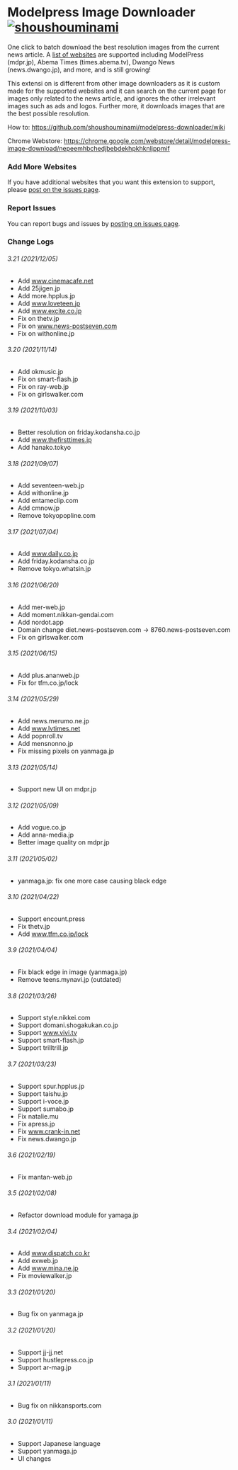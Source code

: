 # Modelpress Image Downloader [![shoushouminami](https://circleci.com/gh/shoushouminami/modelpress-downloader.svg?style=svg)](https://app.circleci.com/pipelines/github/shoushouminami/modelpress-downloader)

One click to batch download the best resolution images from the current news article. A [list of websites](https://github.com/shoushouminami/modelpress-downloader/wiki) are supported including ModelPress (mdpr.jp), Abema Times (times.abema.tv),
Dwango News (news.dwango.jp), and more, and is still growing! 

This extensi
on is different from other image downloaders as it is custom made for the supported websites and it can search on the current  page for images
only related to the news article, and ignores the other irrelevant images such as ads and logos. Further more, it downloads images that are the best possible resolution.

How to: 
https://github.com/shoushouminami/modelpress-downloader/wiki

Chrome Webstore: https://chrome.google.com/webstore/detail/modelpress-image-download/nepeemhbchedjbebdekhpkhknljppmif

### Add More Websites
If you have additional websites that you want this extension to support, please [post on the issues page](https://github.com/shoushouminami/modelpress-downloader/issues).

### Report Issues
You can report bugs and issues by [posting on issues page](https://github.com/shoushouminami/modelpress-downloader/issues).

### Change Logs

###### 3.21 (2021/12/05)
* Add www.cinemacafe.net
* Add 25jigen.jp
* Add more.hpplus.jp
* Add www.loveteen.jp
* Add www.excite.co.jp
* Fix on thetv.jp
* Fix on www.news-postseven.com
* Fix on withonline.jp

###### 3.20 (2021/11/14)
* Add okmusic.jp
* Fix on smart-flash.jp
* Fix on ray-web.jp
* Fix on girlswalker.com

###### 3.19 (2021/10/03)
* Better resolution on friday.kodansha.co.jp
* Add www.thefirsttimes.jp
* Add hanako.tokyo

###### 3.18 (2021/09/07)
* Add seventeen-web.jp
* Add withonline.jp
* Add entameclip.com
* Add cmnow.jp
* Remove tokyopopline.com

###### 3.17 (2021/07/04)
* Add www.daily.co.jp
* Add friday.kodansha.co.jp
* Remove tokyo.whatsin.jp

###### 3.16 (2021/06/20)
* Add mer-web.jp
* Add moment.nikkan-gendai.com
* Add nordot.app
* Domain change diet.news-postseven.com -> 8760.news-postseven.com
* Fix on girlswalker.com

###### 3.15 (2021/06/15)
* Add plus.ananweb.jp
* Fix for tfm.co.jp/lock

###### 3.14 (2021/05/29)
* Add news.merumo.ne.jp
* Add www.lvtimes.net
* Add popnroll.tv
* Add mensnonno.jp
* Fix missing pixels on yanmaga.jp

###### 3.13 (2021/05/14)
* Support new UI on mdpr.jp

###### 3.12 (2021/05/09)
* Add vogue.co.jp
* Add anna-media.jp
* Better image quality on mdpr.jp

###### 3.11 (2021/05/02)
* yanmaga.jp: fix one more case causing black edge

###### 3.10 (2021/04/22)
* Support encount.press
* Fix thetv.jp
* Add www.tfm.co.jp/lock

###### 3.9 (2021/04/04)
* Fix black edge in image (yanmaga.jp)
* Remove teens.mynavi.jp (outdated)

###### 3.8 (2021/03/26)
* Support style.nikkei.com
* Support domani.shogakukan.co.jp
* Support www.vivi.tv
* Support smart-flash.jp
* Support trilltrill.jp

###### 3.7 (2021/03/23)
* Support spur.hpplus.jp
* Support taishu.jp
* Support i-voce.jp
* Support sumabo.jp  
* Fix natalie.mu
* Fix apress.jp
* Fix www.crank-in.net
* Fix news.dwango.jp

###### 3.6 (2021/02/19)
* Fix mantan-web.jp

###### 3.5 (2021/02/08)
* Refactor download module for yamaga.jp

###### 3.4 (2021/02/04)
* Add www.dispatch.co.kr
* Add exweb.jp
* Add www.mina.ne.jp
* Fix moviewalker.jp

###### 3.3 (2021/01/20)
* Bug fix on yanmaga.jp

###### 3.2 (2021/01/20)
* Support jj-jj.net
* Support hustlepress.co.jp
* Support ar-mag.jp

###### 3.1 (2021/01/11)
* Bug fix on nikkansports.com

###### 3.0 (2021/01/11)
* Support Japanese language
* Support yanmaga.jp
* UI changes
